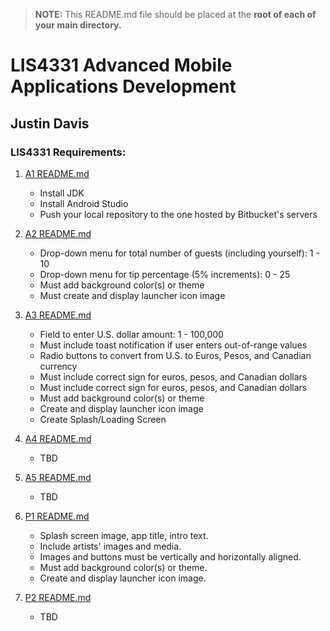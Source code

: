 > **NOTE:** This README.md file should be placed at the **root of each of your main directory.**

# LIS4331 Advanced Mobile Applications Development

## Justin Davis

### LIS4331 Requirements:

[comment]: <> (*Course Work Links:*)

1. [A1 README.md](a1/README.md "My A1 README.md file")
    - Install JDK
    - Install Android Studio
    - Push your local repository to the one hosted by Bitbucket's servers

2. [A2 README.md](a2/README.md "My A2 README.md file")
    - Drop-down menu for total number of guests (including yourself): 1 - 10
    - Drop-down menu for tip percentage (5% increments): 0 - 25
    - Must add background color(s) or theme
    - Must create and display launcher icon image

3. [A3 README.md](a3/README.md "My A3 README.md file")
    - Field to enter U.S. dollar amount: 1 - 100,000
    - Must include toast notification if user enters out-of-range values
    - Radio buttons to convert from U.S. to Euros, Pesos, and Canadian currency
    - Must include correct sign for euros, pesos, and Canadian dollars
    - Must include correct sign for euros, pesos, and Canadian dollars
    - Must add background color(s) or theme
    - Create and display launcher icon image
    - Create Splash/Loading Screen

4. [A4 README.md](a4/README.md "My A4 README.md file")
    - TBD

5. [A5 README.md](a5/README.md "My A5 README.md file")
    - TBD

6. [P1 README.md](p1/README.md "My P1 README.md file")
    - Splash screen image, app title, intro text.
    - Include artists' images and media.
    - Images and buttons must be vertically and horizontally aligned.
    - Must add background color(s) or theme.
    - Create and display launcher icon image.

7. [P2 README.md](p2/README.md "My P2 README.md file")
    - TBD